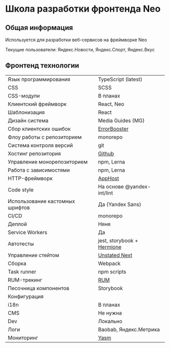 # Школа разработки фронтенда Neo

## Общая информация
Используется для разработки веб-сервисов на фреймворке Neo  

Текущие пользователи: Яндекс.Новости, Яндекс.Спорт, Яндекс.Вкус  

## Фронтенд технологии

| | |
--- | ---
Язык программирования | TypeScript (latest)
CSS | SCSS
CSS-модули | В планах
Клиентский фреймворк | React, Neo
Шаблонизация | React
Дизайн система | Media Guides (MG)
Сбор клиентских ошибок | [ErrorBooster](https://error.yandex-team.ru/projects/neo/projectDashboard)
Флоу работы с репозиторием | monorepo
Система контроля версий | git
Хостинг репозитория | [Github](https://github.yandex-team.ru/search-interfaces/frontend)
Управление монорепозиторием | npm, Lerna
Работа с зависимостями | npm, Lerna
HTTP-фреймворк | [AppHost](https://wiki.yandex-team.ru/apphost/)
Code style | На основе @yandex-int/lint
Использование кастомных шрифтов | Да (Yandex Sans)
CI/CD | monorepo
Деплой | Няня
Service Workers | Да
Автотесты | jest, storybook + [Hermione](https://github.com/gemini-testing/hermione)
Управление стейтом | [Unstated Next](https://github.com/jamiebuilds/unstated-next)
Сборка | Webpack
Task runner | npm scripts
RUM-трекинг | [RUM](https://wiki.yandex-team.ru/velocity/rum/)
Песочница компонентов | Storybook
Конфигурация |
i18n | В планах
CMS | Не нужна
Dev | Локально
Логи | Baobab, Яндекс.Метрика
Мониторинг | [Yasm](https://yasm.yandex-team.ru/template/panel/news)
